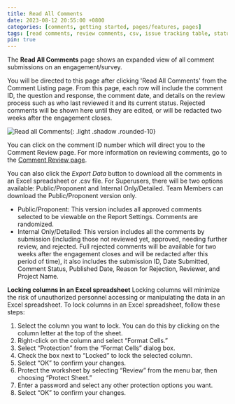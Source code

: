 ```yaml
---
title: Read All Comments
date: 2023-08-12 20:55:00 +0800
categories: [comments, getting started, pages/features, pages]
tags: [read comments, review comments, csv, issue tracking table, status]
pin: true
---
```

The **Read All Comments** page shows an expanded view of all comment submissions on an engagement/survey. 

You will be directed to this page after clicking 'Read All Comments' from the Comment Listing page. From this page, each row will include the comment ID, the question and response, the comment date, and details on the review process such as who last reviewed it and its current status. Rejected comments will be shown here until they are edited, or will be redacted two weeks after the engagement closes.

![Read all Comments](/assets/UserGuideImages/Images/read-all-comments/comment-review-page.png){: .light .shadow .rounded-10}

You can click on the comment ID number which will direct you to the Comment Review page. For more information on reviewing comments, go to the [Comment Review page](/met-guide/posts/comment-review-page/). 

You can also click the *Export Data* button to download all the comments in an Excel spreadsheet or .csv file. For Superusers, there will be two options available: Public/Proponent and Internal Only/Detailed. Team Members can download the Public/Proponent version only.

- Public/Proponent: This version includes all approved comments selected to be viewable on the Report Settings. Comments are randomized.
- Internal Only/Detailed: This version includes all the comments by submission (including those not reviewed yet, approved, needing further review, and rejected. Full rejected comments will be available for two weeks after the engagement closes and will be redacted after this period of time), it also includes the submission ID, Date Submitted, Comment Status, Published Date, Reason for Rejection, Reviewer, and Project Name.

**Locking columns in an Excel spreadsheet**
Locking columns will minimize the risk of unauthorized personnel accessing or manipulating the data in an Excel spreadsheet. To lock columns in an Excel spreadsheet, follow these steps:
1. Select the column you want to lock. You can do this by clicking on the column letter at the top of the sheet.
2. Right-click on the column and select “Format Cells.”
3. Select “Protection” from the “Format Cells” dialog box.
4. Check the box next to “Locked” to lock the selected column.
5. Select “OK” to confirm your changes.
6. Protect the worksheet by selecting “Review” from the menu bar, then choosing “Protect Sheet.”
7. Enter a password and select any other protection options you want.
8. Select “OK” to confirm your changes.



